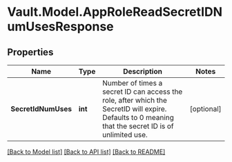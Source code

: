 # Vault.Model.AppRoleReadSecretIDNumUsesResponse

## Properties

Name | Type | Description | Notes
------------ | ------------- | ------------- | -------------
**SecretIdNumUses** | **int** | Number of times a secret ID can access the role, after which the SecretID will expire. Defaults to 0 meaning that the secret ID is of unlimited use. | [optional] 


[[Back to Model list]](../README.md#documentation-for-models) [[Back to API list]](../README.md#documentation-for-api-endpoints) [[Back to README]](../README.md)


